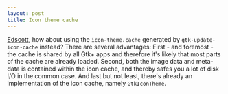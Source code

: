 ```yaml
---
layout: post
title: Icon theme cache
---
```


<a href="http://blog.xfce.org/index.php?p=116">Edscott</a>, how about using the <code>icon-theme.cache</code> generated by <code>gtk-update-icon-cache</code> instead? There are several advantages: First - and foremost - the cache is shared by all Gtk+ apps and therefore it's likely that most parts of the cache are already loaded. Second, both the image data and meta-data is contained within the icon cache, and thereby safes you a lot of disk I/O in the common case. And last but  not least, there's already an implementation of the icon cache, namely <code>GtkIconTheme</code>.
